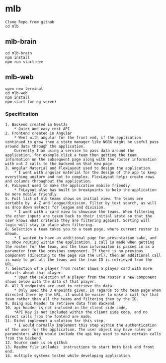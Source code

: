 # mlb

    Clone Repo from github
    cd mlb

## mlb-brain

    cd mlb-brain
    npm install
    npm run start:dev

## mlb-web

    open new terminal
    cd mlb-web
    npm install
    npm start (or ng serve)

### Specification

    1. Backend created in NestJs
        * Quick and easy rest API
    2. Frontend created in Angular
        * Went with angular for the front end, if the application continued to grow then a state manager like NGRX might be useful pass around data through the application.
        Currently I am using a service to pass data around the application, for example click a team then getting the team information on the subsequent page along with the roster information with out 2 calls to the backend on that new page.
    3. Angular Material and FlexLayout used to design the application.
        * I went with angular material for the design of the app to keep everything uniform and not to complex. FlexLayout helps create rows and columns throughout the application.
    4. FxLayout used to make the application mobile friendly.
        * FxLayout also has built in breakpoints to help the application be more mobile friendly
    5. Full list of mlb teams shows on initial view. The teams are sortable by  A-Z and league/division. Filter by text search, as will as drop down selects for league and division.
        * I went with a card view to showcase the teams. When filtering the other inputs are taken back to their initial state so that the user knows what criteria they are filtering against. Sorting will logic will stay in place when filtering.
    6. Selection a team takes you to a team page, where current roster is shown.
        * I wanted to have an additional page for presentation sake, and to show routing within the application. 1 call is made when getting the roster for the team, and the team informaiton is passed in as a parameter from the previous component. If there is no previous component (directing to the page via the url), then an additional call is made to get all the teams and the team ID is retrieved from the URL.
    7. Selection of a player from roster shows a player card with more details about that player.
        * Upon the selection of a player from the roster a new component shows below with the data of that player.
    8. All 3 endpoints are used to retrieve the data.
        * Only used the 3 enpoints given. In regards to the team page when directed there by the URL, it would be easier to make a call for that team rather than all the teams and filtering them by the ID.
    9. Using api header to retrieve data from Backend
    10. api header is not included in the client side code.
        *API Key is not included within the client side code, and no direct calls from the fontend are made.
    11. Didnt implement a solution for this step.
        * I would normally implement this step within the authentication of the user for the application. The user object may have roles or paramenters which would include the api key used to make certain calls from the backend.
    12. Source code is on github
    13. Readme file includes  instructions to start both back and front end.
    14. multiple systems tested while developing application.
